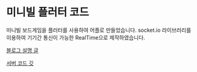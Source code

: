 # 미니빌 플러터 코드

미니빌 보드게임을 플러터를 사용하여 어플로 만들었습니다. socket.io 라이브러리를 이용하여 기기간 통신이 가능한 RealTime으로 제작하였습니다. 

[블로그 설명 글](https://velog.io/@min1042004/series/Flutter%EB%A1%9C-%ED%86%B5%EC%8B%A0%EA%B0%80%EB%8A%A5%ED%95%9C-%EC%A3%BC%EC%82%AC%EC%9C%84-%EB%B3%B4%EB%93%9C%EA%B2%8C%EC%9E%84-%EC%96%B4%ED%94%8C-%EB%A7%8C%EB%93%A4%EA%B8%B0)

[서버 코드 깃](https://github.com/kang-min-seok/minivill_server)
